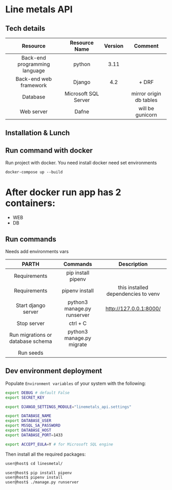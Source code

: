 # Line metals API

## Tech details

|         **Resource**          |  **Resource Name**   | **Version** |       **Comment**       |
|:-----------------------------:|:--------------------:|:-----------:|:-----------------------:|
| Back-end programming language |        python        |    3.11     |                         |
|    Back-end web framework     |        Django        |     4.2     |          + DRF          |
|           Database            | Microsoft SQL Server |             | mirror origin db tables |
|          Web server           |        Dafne         |             |    will be gunicorn     |

## Installation & Lunch

## Run command with docker

Run project with docker.
You need install docker
need set environments

```commandline
docker-compose up --build
```

# After docker run app has 2 containers:

- WEB
- DB

## Run commands

Needs add environments vars

|             **PARTH**             |                     **Commands**                      |              **Description**               |
|:---------------------------------:|:-----------------------------------------------------:|:------------------------------------------:|
|           Requirements            |                  pip install pipenv                   |                                            |
|           Requirements            |                    pipenv install                     |    this installed dependencies to venv     |
|        Start django server        |              python3 manage.py runserver              |          <http://127.0.0.1:8000/>          |
|            Stop server            |                       ctrl + C                        |                                            |
| Run migrations or database schema |               python3 manage.py migrate               |                                            |
|             Run seeds             |                                                       |                                            |

## Dev environment deployment

Populate `Environment variables` of your system with the following:

```bash
export DEBUG # default False
export SECRET_KEY

export DJANGO_SETTINGS_MODULE="linemetals_api.settings"

export DATABASE_NAME
export DATABASE_USER
export MSSQL_SA_PASSWORD
export DATABASE_HOST
export DATABASE_PORT=1433

export ACCEPT_EULA=Y # for Microsoft SQL engine
```

Then install all the required packages:

```bash
user@host$ cd linesmetal/
```

```bash
user@host$ pip install pipenv
user@host$ pipenv install
user@host$ ./manage.py runserver
```
